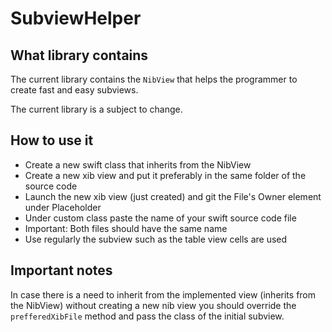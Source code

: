 # SubviewHelper

## What library contains
The current library contains the ```NibView``` that helps the programmer to create fast and easy subviews.

The current library is a subject to change. 

## How to use it
- Create a new swift class that inherits from the NibView
- Create a new xib view and put it preferably in the same folder of the source code
- Launch the new xib view (just created) and git the File's Owner element under Placeholder
- Under custom class paste the name of your swift source code file
- Important: Both files should have the same name
- Use regularly the subview such as the table view cells are used

## Important notes
In case there is a need to inherit from the implemented view (inherits from the NibView) without creating a new nib view you should override the ```prefferedXibFile``` method and pass the class of the initial subview.


